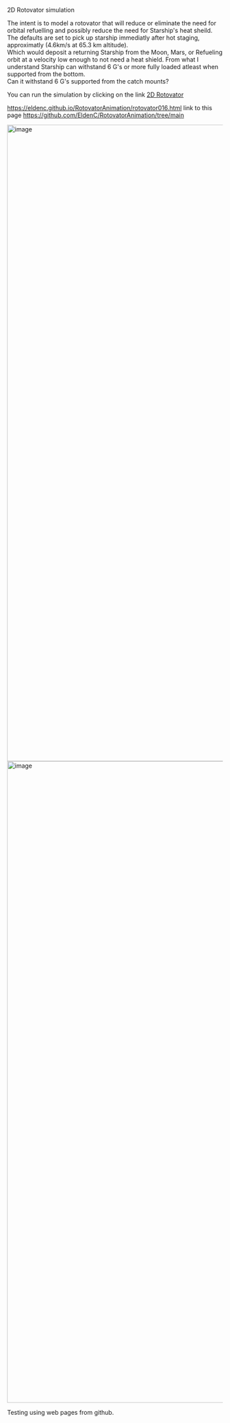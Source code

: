 

2D Rotovator simulation

The intent is to model a rotovator that will reduce or eliminate the need for orbital refuelling and possibly reduce the need for Starship's heat sheild.
The defaults are set to pick up starship immediatly after hot staging, approximatly (4.6km/s at 65.3 km altitude).  
Which would deposit a returning Starship from the Moon, Mars, or Refueling orbit at a velocity low enough to not need a heat shield.
From what I understand Starship can withstand 6 G's or more fully loaded atleast when supported from the bottom.  
Can it withstand 6 G's supported from the catch mounts? 

You can run the simulation by clicking on the link 
[2D Rotovator](https://eldenc.github.io/RotovatorAnimation/rotovator016.html)

https://eldenc.github.io/RotovatorAnimation/rotovator016.html
link to this page https://github.com/EldenC/RotovatorAnimation/tree/main

<img width="2469" height="1487" alt="image" src="https://github.com/user-attachments/assets/6453fe1c-0053-4b8b-aba9-3310f135c9d0" />

<img width="1489" height="1499" alt="image" src="https://github.com/user-attachments/assets/3f5b8692-9318-4f28-9a92-0458b5fdac9a" />


Testing using web pages from github.


